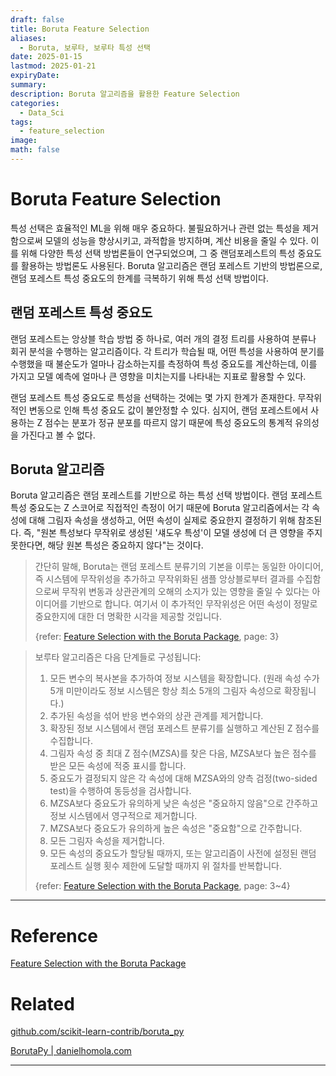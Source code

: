 ```yaml
---
draft: false
title: Boruta Feature Selection
aliases:
  - Boruta, 보루타, 보루타 특성 선택
date: 2025-01-15
lastmod: 2025-01-21
expiryDate: 
summary: 
description: Boruta 알고리즘을 활용한 Feature Selection
categories:
  - Data_Sci
tags:
  - feature_selection
image: 
math: false
---
```


# Boruta Feature Selection

특성 선택은 효율적인 ML을 위해 매우 중요하다. 불필요하거나 관련 없는 특성을 제거함으로써 모델의 성능을 향상시키고, 과적합을 방지하며, 계산 비용을 줄일 수 있다. 이를 위해 다양한 특성 선택 방법론들이 연구되었으며, 그 중 랜덤포레스트의 특성 중요도를 활용하는 방법론도 사용된다. Boruta 알고리즘은 랜덤 포레스트 기반의 방법론으로, 랜덤 포레스트 특성 중요도의 한계를 극복하기 위해 특성 선택 방법이다.

## 랜덤 포레스트 특성 중요도

랜덤 포레스트는 앙상블 학습 방법 중 하나로, 여러 개의 결정 트리를 사용하여 분류나 회귀 분석을 수행하는 알고리즘이다. 각 트리가 학습될 때, 어떤 특성을 사용하여 분기를 수행했을 때 불순도가 얼마나 감소하는지를 측정하여 특성 중요도를 계산하는데, 이를 가지고 모델 예측에 얼마나 큰 영향을 미치는지를 나타내는 지표로 활용할 수 있다.

랜덤 포레스트 특성 중요도로 특성을 선택하는 것에는 몇 가지 한계가 존재한다. 무작위적인 변동으로 인해 특성 중요도 값이 불안정할 수 있다. 심지어, 랜덤 포레스트에서 사용하는 Z 점수는 분포가 정규 분포를 따르지 않기 때문에 특성 중요도의 통계적 유의성을 가진다고 볼 수 없다.

## Boruta 알고리즘

Boruta 알고리즘은 랜덤 포레스트를 기반으로 하는 특성 선택 방법이다. 랜덤 포레스트 특성 중요도는 Z 스코어로 직접적인 측정이 어기 때문에 Boruta 알고리즘에서는 각 속성에 대해 그림자 속성을 생성하고, 어떤 속성이 실제로 중요한지 결정하기 위해 참조된다. 즉, "원본 특성보다 무작위로 생성된 '섀도우 특성'이 모델 생성에 더 큰 영향을 주지 못한다면, 해당 원본 특성은 중요하지 않다"는 것이다.

> 간단히 말해, Boruta는 랜덤 포레스트 분류기의 기본을 이루는 동일한 아이디어, 즉 시스템에 무작위성을 추가하고 무작위화된 샘플 앙상블로부터 결과를 수집함으로써 무작위 변동과 상관관계의 오해의 소지가 있는 영향을 줄일 수 있다는 아이디어를 기반으로 합니다. 여기서 이 추가적인 무작위성은 어떤 속성이 정말로 중요한지에 대한 더 명확한 시각을 제공할 것입니다.
> 
> {refer: [Feature Selection with the Boruta Package](https://doi.org/10.18637/jss.v036.i11), page: 3}

> 보루타 알고리즘은 다음 단계들로 구성됩니다:
> 
> 1. 모든 변수의 복사본을 추가하여 정보 시스템을 확장합니다. (원래 속성 수가 5개 미만이라도 정보 시스템은 항상 최소 5개의 그림자 속성으로 확장됩니다.)
> 2. 추가된 속성을 섞어 반응 변수와의 상관 관계를 제거합니다.
> 3. 확장된 정보 시스템에서 랜덤 포레스트 분류기를 실행하고 계산된 Z 점수를 수집합니다.
> 4. 그림자 속성 중 최대 Z 점수(MZSA)를 찾은 다음, MZSA보다 높은 점수를 받은 모든 속성에 적중 표시를 합니다.
> 5. 중요도가 결정되지 않은 각 속성에 대해 MZSA와의 양측 검정(two-sided test)을 수행하여 동등성을 검사합니다.
> 6. MZSA보다 중요도가 유의하게 낮은 속성은 "중요하지 않음"으로 간주하고 정보 시스템에서 영구적으로 제거합니다.
> 7. MZSA보다 중요도가 유의하게 높은 속성은 "중요함"으로 간주합니다.
> 8. 모든 그림자 속성을 제거합니다.
> 9. 모든 속성의 중요도가 할당될 때까지, 또는 알고리즘이 사전에 설정된 랜덤 포레스트 실행 횟수 제한에 도달할 때까지 위 절차를 반복합니다.
> 
> {refer: [Feature Selection with the Boruta Package](https://doi.org/10.18637/jss.v036.i11), page: 3~4}

---

# Reference
[Feature Selection with the Boruta Package](https://doi.org/10.18637/jss.v036.i11)


# Related
[github.com/scikit-learn-contrib/boruta_py](https://github.com/scikit-learn-contrib/boruta_py?tab=readme-ov-file)

[BorutaPy | danielhomola.com](https://danielhomola.com/feature%20selection/phd/borutapy-an-all-relevant-feature-selection-method/)

---